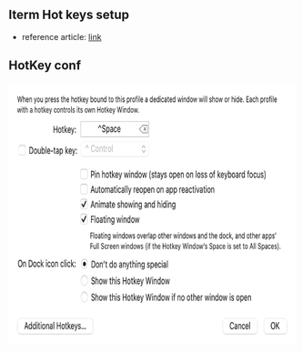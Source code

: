 ## Iterm Hot keys setup

- reference article: [link](https://www.typefloundry.com/1-800-iterm-bling.html)

## HotKey conf

<p> <img src = "https://raw.githubusercontent.com/kartik1998/dotfiles/master/assets/hotkey.png" alt="dotfiles" width=700 height=460> </p>
